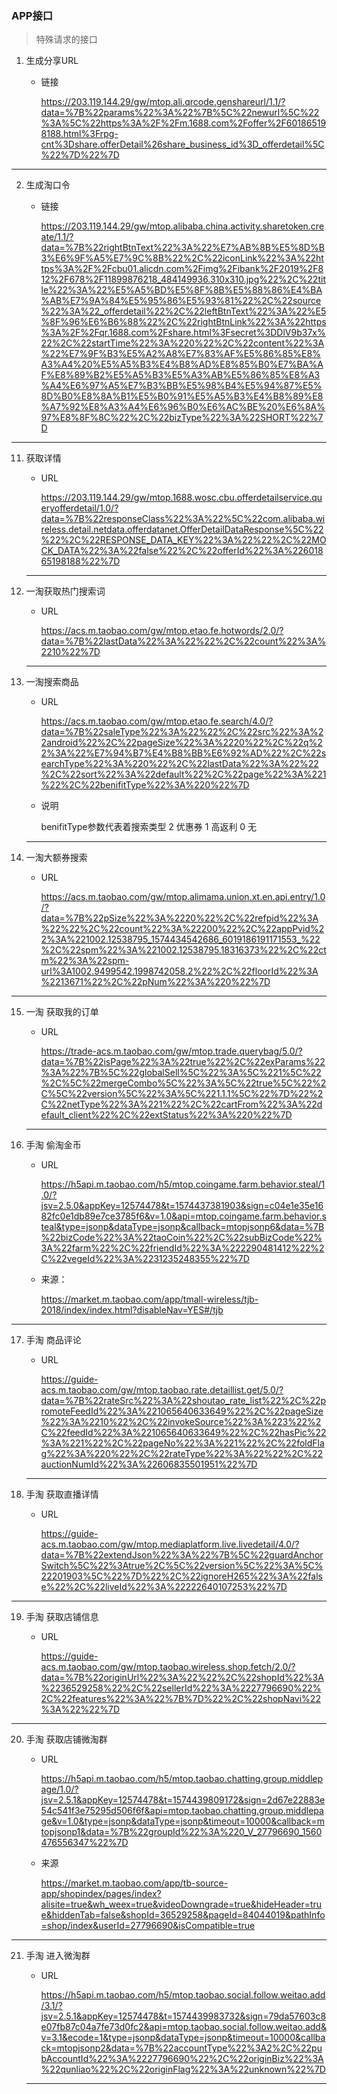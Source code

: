 ### APP接口
>   特殊请求的接口

1.  生成分享URL

    *   链接

        https://203.119.144.29/gw/mtop.ali.qrcode.genshareurl/1.1/?data=%7B%22params%22%3A%22%7B%5C%22newurl%5C%22%3A%5C%22https%3A%2F%2Fm.1688.com%2Foffer%2F601865198188.html%3Frpg-cnt%3Dshare.offerDetail%26share_business_id%3D_offerdetail%5C%22%7D%22%7D
---
2.  生成淘口令
    
    *   链接

        https://203.119.144.29/gw/mtop.alibaba.china.activity.sharetoken.create/1.1/?data=%7B%22rightBtnText%22%3A%22%E7%AB%8B%E5%8D%B3%E6%9F%A5%E7%9C%8B%22%2C%22iconLink%22%3A%22https%3A%2F%2Fcbu01.alicdn.com%2Fimg%2Fibank%2F2019%2F812%2F678%2F11899876218_484149936.310x310.jpg%22%2C%22title%22%3A%22%E5%A5%BD%E5%8F%8B%E5%88%86%E4%BA%AB%E7%9A%84%E5%95%86%E5%93%81%22%2C%22source%22%3A%22_offerdetail%22%2C%22leftBtnText%22%3A%22%E5%8F%96%E6%B6%88%22%2C%22rightBtnLink%22%3A%22https%3A%2F%2Fqr.1688.com%2Fshare.html%3Fsecret%3DDlV9b37x%22%2C%22startTime%22%3A%220%22%2C%22content%22%3A%22%E7%9F%B3%E5%A2%A8%E7%83%AF%E5%86%85%E8%A3%A4%20%E5%A5%B3%E4%B8%AD%E8%85%B0%E7%BA%AF%E8%89%B2%E5%A5%B3%E5%A3%AB%E5%86%85%E8%A3%A4%E6%97%A5%E7%B3%BB%E5%98%B4%E5%94%87%E5%8D%B0%E8%8A%B1%E5%B0%91%E5%A5%B3%E4%B8%89%E8%A7%92%E8%A3%A4%E6%96%B0%E6%AC%BE%20%E6%8A%97%E8%8F%8C%22%2C%22bizType%22%3A%22SHORT%22%7D
---
11. 获取详情

    -   URL

        https://203.119.144.29/gw/mtop.1688.wosc.cbu.offerdetailservice.queryofferdetail/1.0/?data=%7B%22responseClass%22%3A%22%5C%22com.alibaba.wireless.detail.netdata.offerdatanet.OfferDetailDataResponse%5C%22%22%2C%22RESPONSE_DATA_KEY%22%3A%22%22%2C%22MOCK_DATA%22%3A%22false%22%2C%22offerId%22%3A%22601865198188%22%7D
    ---
12. 一淘获取热门搜索词

    -   URL

        https://acs.m.taobao.com/gw/mtop.etao.fe.hotwords/2.0/?data=%7B%22lastData%22%3A%22%22%2C%22count%22%3A%2210%22%7D
    ---
13. 一淘搜索商品

    -   URL

        https://acs.m.taobao.com/gw/mtop.etao.fe.search/4.0/?data=%7B%22saleType%22%3A%22%22%2C%22src%22%3A%22android%22%2C%22pageSize%22%3A%2220%22%2C%22q%22%3A%22%E7%94%B7%E4%B8%BB%E6%92%AD%22%2C%22searchType%22%3A%220%22%2C%22lastData%22%3A%22%22%2C%22sort%22%3A%22default%22%2C%22page%22%3A%221%22%2C%22benifitType%22%3A%220%22%7D
    
    -   说明

        benifitType参数代表着搜索类型 2 优惠券 1 高返利 0 无
    ---
14. 一淘大额券搜索
    
    -   URL

        https://acs.m.taobao.com/gw/mtop.alimama.union.xt.en.api.entry/1.0/?data=%7B%22pSize%22%3A%2220%22%2C%22refpid%22%3A%22%22%2C%22count%22%3A%22200%22%2C%22appPvid%22%3A%221002.12538795_1574434542686_6019186191171553_%22%2C%22spm%22%3A%221002.12538795.18316373%22%2C%22ctm%22%3A%22spm-url%3A1002.9499542.1998742058.2%22%2C%22floorId%22%3A%2213671%22%2C%22pNum%22%3A%220%22%7D
---
15. 一淘 获取我的订单

    -   URL

        https://trade-acs.m.taobao.com/gw/mtop.trade.querybag/5.0/?data=%7B%22isPage%22%3A%22true%22%2C%22exParams%22%3A%22%7B%5C%22globalSell%5C%22%3A%5C%221%5C%22%2C%5C%22mergeCombo%5C%22%3A%5C%22true%5C%22%2C%5C%22version%5C%22%3A%5C%221.1.1%5C%22%7D%22%2C%22netType%22%3A%221%22%2C%22cartFrom%22%3A%22default_client%22%2C%22extStatus%22%3A%220%22%7D
    ---
16. 手淘  偷淘金币

    -   URL

        https://h5api.m.taobao.com/h5/mtop.coingame.farm.behavior.steal/1.0/?jsv=2.5.0&appKey=12574478&t=1574437381903&sign=c04e1e35e1682fc0e1db89e7ce3785f6&v=1.0&api=mtop.coingame.farm.behavior.steal&type=jsonp&dataType=jsonp&callback=mtopjsonp6&data=%7B%22bizCode%22%3A%22taoCoin%22%2C%22subBizCode%22%3A%22farm%22%2C%22friendId%22%3A%222290481412%22%2C%22vegeId%22%3A%2231235248355%22%7D
    
    -   来源：

        https://market.m.taobao.com/app/tmall-wireless/tjb-2018/index/index.html?disableNav=YES#/tjb
---
17. 手淘 商品评论

    -   URL

        https://guide-acs.m.taobao.com/gw/mtop.taobao.rate.detaillist.get/5.0/?data=%7B%22rateSrc%22%3A%22shoutao_rate_list%22%2C%22promoteFeedId%22%3A%221065640633649%22%2C%22pageSize%22%3A%2210%22%2C%22invokeSource%22%3A%223%22%2C%22feedId%22%3A%221065640633649%22%2C%22hasPic%22%3A%221%22%2C%22pageNo%22%3A%221%22%2C%22foldFlag%22%3A%220%22%2C%22rateType%22%3A%22%22%2C%22auctionNumId%22%3A%22606835501951%22%7D
    ---
18. 手淘 获取直播详情

    -   URL

        https://guide-acs.m.taobao.com/gw/mtop.mediaplatform.live.livedetail/4.0/?data=%7B%22extendJson%22%3A%22%7B%5C%22guardAnchorSwitch%5C%22%3Atrue%2C%5C%22version%5C%22%3A%5C%22201903%5C%22%7D%22%2C%22ignoreH265%22%3A%22false%22%2C%22liveId%22%3A%22222640107253%22%7D
---
19. 手淘 获取店铺信息

    -   URL

        https://guide-acs.m.taobao.com/gw/mtop.taobao.wireless.shop.fetch/2.0/?data=%7B%22originUrl%22%3A%22%22%2C%22shopId%22%3A%2236529258%22%2C%22sellerId%22%3A%2227796690%22%2C%22features%22%3A%22%7B%7D%22%2C%22shopNavi%22%3A%22%22%7D
---
20. 手淘 获取店铺微淘群

    -   URL

        https://h5api.m.taobao.com/h5/mtop.taobao.chatting.group.middlepage/1.0/?jsv=2.5.1&appKey=12574478&t=1574439809172&sign=2d67e22883e54c541f3e75295d506f6f&api=mtop.taobao.chatting.group.middlepage&v=1.0&type=jsonp&dataType=jsonp&timeout=10000&callback=mtopjsonp1&data=%7B%22groupId%22%3A%220_V_27796690_1560476556347%22%7D
    -   来源

        https://market.m.taobao.com/app/tb-source-app/shopindex/pages/index?alisite=true&wh_weex=true&videoDowngrade=true&hideHeader=true&hiddenTab=false&shopId=36529258&pageId=84044019&pathInfo=shop/index&userId=27796690&isCompatible=true
---
21. 手淘 进入微淘群

    -   URL

        https://h5api.m.taobao.com/h5/mtop.taobao.social.follow.weitao.add/3.1/?jsv=2.5.1&appKey=12574478&t=1574439983732&sign=79da57603c8e07fb87c04a7fe73d0fc2&api=mtop.taobao.social.follow.weitao.add&v=3.1&ecode=1&type=jsonp&dataType=jsonp&timeout=10000&callback=mtopjsonp2&data=%7B%22accountType%22%3A2%2C%22pubAccountId%22%3A%2227796690%22%2C%22originBiz%22%3A%22qunliao%22%2C%22originFlag%22%3A%22unknown%22%7D
    ---
    